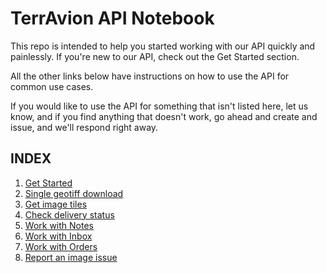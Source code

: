 # TerrAvion API Notebook
This repo is intended to help you started working with our API quickly and painlessly. If you're new to our API, check out the Get Started section.

All the other links below have instructions on how to use the API for common use cases.

If you would like to use the API for something that isn't listed here, let us know, and if you find anything that doesn't work, go ahead and create and issue, and we'll respond right away.

## INDEX

1. [Get Started](docs/GET_STARTED.md)
2. [Single geotiff download](docs/SINGLE_GEOTIFF_DOWNLOAD.md)
3. [Get image tiles](docs/GET_IMAGE_TILES.md)
4. [Check delivery status](docs/CHECK_DELIVERY_STATUS.md)
5. [Work with Notes](docs/PIN_NOTES.md)
6. [Work with Inbox](docs/INBOX.md)
7. [Work with Orders](docs/ORDERS.md)
8. [Report an image issue](docs/REPORT_IMAGE_ISSUE.md)
